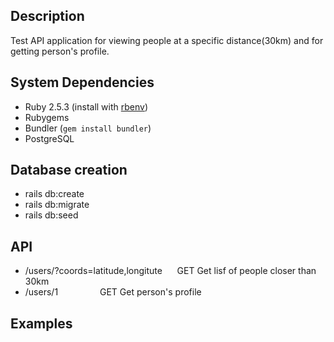Description
-----------

Test API application for viewing people at a specific distance(30km) and for getting person's profile.


System Dependencies
-------------------

- Ruby 2.5.3 (install with [rbenv](https://github.com/sstephenson/rbenv))
- Rubygems
- Bundler (`gem install bundler`)
- PostgreSQL


Database creation
-----------------

- rails db:create  
- rails db:migrate  
- rails db:seed  


API
---

- /users/?coords=latitude,longitute &nbsp;&nbsp;&nbsp;&nbsp;&nbsp;GET   Get lisf of people closer than 30km  
- /users/1 &nbsp;&nbsp;&nbsp;&nbsp;&nbsp;&nbsp;&nbsp;&nbsp;&nbsp;&nbsp;&nbsp;&nbsp;&nbsp;&nbsp;&nbsp; GET                           Get person's profile


Examples
--------


